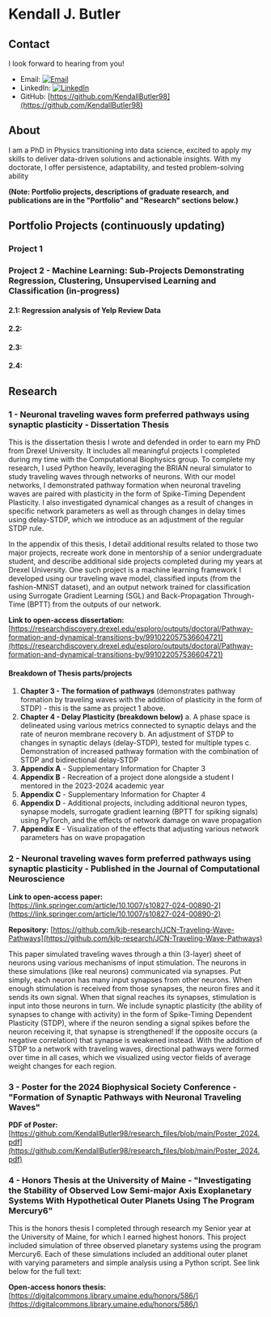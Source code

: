 # Kendall J. Butler

## Contact
I look forward to hearing from you!

- Email: [![Email](https://img.shields.io/badge/Email-red?logo=gmail&logoColor=white)](mailto:kendall.jon.butler@gmail.com)
- LinkedIn: [![LinkedIn](https://img.shields.io/badge/LinkedIn-blue?logo=linkedin&logoColor=white)](https://linkedin.com/in/kendall-butler-b4ba63157/)
- GitHub: [https://github.com/KendallButler98](https://github.com/KendallButler98)

## About

I am a PhD in Physics transitioning into data science, excited to apply my skills to deliver data-driven solutions and actionable insights. With my doctorate, I offer persistence, adaptability, and tested problem-solving ability 

**(Note: Portfolio projects, descriptions of graduate research, and publications are in the "Portfolio" and "Research" sections below.)**

## Portfolio Projects (continuously updating)

### Project 1

### Project 2 - Machine Learning: Sub-Projects Demonstrating Regression, Clustering, Unsupervised Learning and Classification (in-progress)

#### 2.1: Regression analysis of Yelp Review Data

#### 2.2: 

#### 2.3:

#### 2.4: 



## Research

### 1 - Neuronal traveling waves form preferred pathways using synaptic plasticity - Dissertation Thesis

This is the dissertation thesis I wrote and defended in order to earn my PhD from Drexel University. It includes all meaningful projects I completed during my time with the Computational Biophysics group. To complete my research, I used Python heavily, leveraging the BRIAN neural simulator to study traveling waves through networks of neurons. With our model networks, I demonstrated pathway formation when neuronal traveling waves are paired with plasticity in the form of Spike-Timing Dependent Plasticity. I also investigated dynamical changes as a result of changes in specific network parameters as well as through changes in delay times using delay-STDP, which we introduce as an adjustment of the regular STDP rule. 

In the appendix of this thesis, I detail additional results related to those two major projects, recreate work done in mentorship of a senior undergraduate student, and describe additional side projects completed during my years at Drexel University. One such project is a machine learning framework I developed using our traveling wave model, classified inputs (from the fashion-MNIST dataset), and an output network trained for classification using Surrogate Gradient Learning (SGL) and Back-Propagation Through-Time (BPTT) from the outputs of our network. 

**Link to open-access dissertation:** [https://researchdiscovery.drexel.edu/esploro/outputs/doctoral/Pathway-formation-and-dynamical-transitions-by/991022057536604721](https://researchdiscovery.drexel.edu/esploro/outputs/doctoral/Pathway-formation-and-dynamical-transitions-by/991022057536604721)

#### Breakdown of Thesis parts/projects

1. **Chapter 3 - The formation of pathways** (demonstrates pathway formation by traveling waves with the addition of plasticity in the form of STDP) - this is the same as project 1 above.
2. **Chapter 4 - Delay Plasticity (breakdown below)**
   a. A phase space is delineated using various metrics connected to synaptic delays and the rate of neuron membrane recovery
   b. An adjustment of STDP to changes in synaptic delays (delay-STDP), tested for multiple types
   c. Demonstration of increased pathway formation with the combination of STDP and bidirectional delay-STDP
3. **Appendix A** - Supplementary Information for Chapter 3
4. **Appendix B** - Recreation of a project done alongside a student I mentored in the 2023-2024 academic year
5. **Appendix C** - Supplementary Information for Chapter 4
6. **Appendix D** - Additional projects, including additional neuron types, synapse models, surrogate gradient learning (BPTT for spiking signals) using PyTorch, and the effects of network damage on wave propagation
7. **Appendix E** - Visualization of the effects that adjusting various network parameters has on wave propagation

### 2 - Neuronal traveling waves form preferred pathways using synaptic plasticity - Published in the Journal of Computational Neuroscience

**Link to open-access paper:** [https://link.springer.com/article/10.1007/s10827-024-00890-2](https://link.springer.com/article/10.1007/s10827-024-00890-2)

**Repository:** [https://github.com/kjb-research/JCN-Traveling-Wave-Pathways](https://github.com/kjb-research/JCN-Traveling-Wave-Pathways)

This paper simulated traveling waves through a thin (3-layer) sheet of neurons using various mechanisms of input stimulation. The neurons in these simulations (like real neurons) communicated via synapses. Put simply, each neuron has many input synapses from other neurons. When enough stimulation is received from those synapses, the neuron fires and it sends its own signal. When that signal reaches its synapses, stimulation is input into those neurons in turn. We include synaptic plasticity (the ability of synapses to change with activity) in the form of Spike-Timing Dependent Plasticity (STDP), where if the neuron sending a signal spikes before the neuron receiving it, that synapse is strengthened! If the opposite occurs (a negative correlation) that synapse is weakened instead. With the addition of STDP to a network with traveling waves, directional pathways were formed over time in all cases, which we visualized using vector fields of average weight changes for each region.

### 3 - Poster for the 2024 Biophysical Society Conference - "Formation of Synaptic Pathways with Neuronal Traveling Waves"

**PDF of Poster:** [https://github.com/KendallButler98/research_files/blob/main/Poster_2024.pdf](https://github.com/KendallButler98/research_files/blob/main/Poster_2024.pdf)

### 4 - Honors Thesis at the University of Maine - "Investigating the Stability of Observed Low Semi-major Axis Exoplanetary Systems With Hypothetical Outer Planets Using The Program Mercury6"

This is the honors thesis I completed through research my Senior year at the University of Maine, for which I earned highest honors. This project included simulation of three observed planetary systems using the program Mercury6. Each of these simulations included an additional outer planet with varying parameters and simple analysis using a Python script. See link below for the full text:

**Open-access honors thesis:** [https://digitalcommons.library.umaine.edu/honors/586/](https://digitalcommons.library.umaine.edu/honors/586/)



